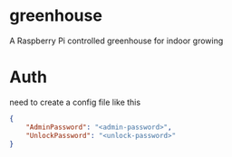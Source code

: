 # greenhouse
A Raspberry Pi controlled greenhouse for indoor growing

# Auth
need to create a config file like this

``` json
{
    "AdminPassword": "<admin-password>",
    "UnlockPassword": "<unlock-password>"
}
```
